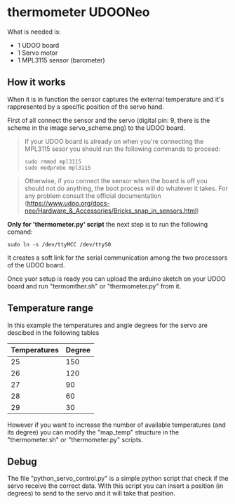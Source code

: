 # thermometer UDOONeo

What is needed is:
* 1 UDOO board
* 1 Servo motor 
* 1 MPL3115 sensor (barometer)

## How it works
When it is in function the sensor captures the external temperature and it's rappresented by a specific position of the servo hand.

First of all connect the sensor and the servo (digital pin: 9, there is the scheme in the image servo_scheme.png)  to the UDOO board.
> If your UDOO board is already on when you're connecting the MPL3115 sesor you should run the following commands to proceed:
> ``` 
> sudo rmmod mpl3115
>sudo modprobe mpl3115
> ```

> Otherwise, if you connect the sensor when the board is off you should not do anything, the boot process wiil do whatever it 
> takes.
> For any problem consult the official documentation (https://www.udoo.org/docs-neo/Hardware_&_Accessories/Bricks_snap_in_sensors.html)

**Only for 'thermometer.py' script** the next step is to run the following comand:
```
sudo ln -s /dev/ttyMCC /dev/ttyS0
```
It creates a soft link for the serial communication among the two processors of the UDOO board.

Once yuor setup is ready you can upload the arduino sketch on your UDOO board and run "termomther.sh" or "thermometer.py" from it.

## Temperature range
In this example the temperatures and angle degrees for the servo are descibed in the following tables

Temperatures  | Degree 
--------------|-------
25 | 150 
26 | 120 
27 | 90 
28 | 60
29 | 30

However if you want to increase the number of available temperatures (and its degree) you can modify the "map_temp" structure in the "thermometer.sh" or "thermometer.py" scripts.

## Debug 
The file "python_servo_control.py" is a simple python script that check if the servo receive the correct data.
With this script you can insert a position (in degrees) to send to the servo and it will take that position.

